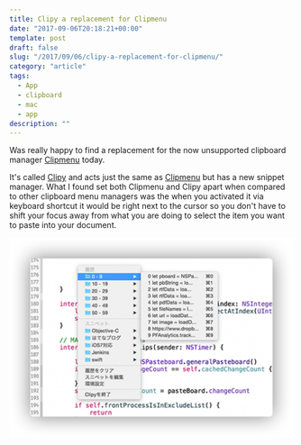 ```yaml
---
title: Clipy a replacement for Clipmenu
date: "2017-09-06T20:18:21+00:00"
template: post
draft: false
slug: "/2017/09/06/clipy-a-replacement-for-clipmenu/"
category: "article"
tags:
  - App
  - clipboard
  - mac
  - app
description: ""
---
```


Was really happy to find a replacement for the now unsupported clipboard manager [Clipmenu](http://www.clipmenu.com/) today.

It's called [Clipy](https://clipy-app.com/) and acts just the same as [Clipmenu](http://www.clipmenu.com/) but has a new snippet manager. What I found set both Clipmenu and Clipy apart when compared to other clipboard menu managers was the when you activated it via keyboard shortcut it would be right next to the cursor so you don't have to shift your focus away from what you are doing to select the item you want to paste into your document.

![Clipy](./clipy.png)

